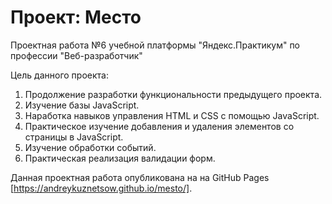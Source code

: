 # Проект: Место

Проектная работа №6 учебной платформы "Яндекс.Практикум" по профессии "Веб-разработчик"

Цель данного проекта:
1. Продолжение разработки функциональности предыдущего проекта.
2. Изучение базы JavaScript.
3. Наработка навыков управления HTML и CSS с помощью JavaScript.
4. Практическое изучение добавления и удаления элементов со страницы в JavaScript.
5. Изучение обработки событий.
6. Практическая реализация валидации форм.

Данная проектная работа опубликована на на GitHub Pages [https://andreykuznetsow.github.io/mesto/].